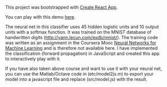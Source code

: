 This project was bootstrapped with [Create React App](https://github.com/facebookincubator/create-react-app).

You can play with this demo  [here](https://hagl.github.io/neural-net-demo/).

The neural net in this classifier uses 45 hidden logistic units and 10 output units with a softmax function. It was trained on the MNIST database of handwritten digits (http://yann.lecun.com/exdb/mnist/). The training code was written as an assignment in the Coursera Mooc [Neural Networks for Machine Learning](https://www.coursera.org/learn/neural-networks)</a> and is therefore not available here. I have implemented the classification (forward propagation) in JavaScript and created this app to interactively play with it.

If you have also taken above course and want to use it with your neural net, you can use the Matlab/Octave code in (etc/model2js.m) to export your model into a javascript file and replace (src/model.js) with the result.
